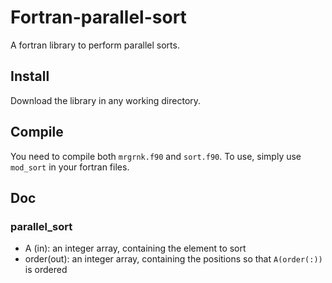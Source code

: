 # Fortran-parallel-sort
A fortran library to perform parallel sorts.

## Install
Download the library in any working directory.

## Compile
You need to compile both `mrgrnk.f90` and `sort.f90`. To use, simply use `mod_sort` in your fortran files.

## Doc
### parallel_sort
- A (in): an integer array, containing the element to sort 
- order(out): an integer array, containing the positions so that `A(order(:))` is ordered
